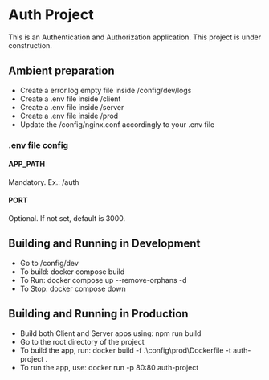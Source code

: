 # Auth Project

This is an Authentication and Authorization application. This project is under construction.

## Ambient preparation
- Create a error.log empty file inside /config/dev/logs
- Create a .env file inside /client
- Create a .env file inside /server
- Create a .env file inside /prod
- Update the /config/nginx.conf accordingly to your .env file

### .env file config
#### APP_PATH
Mandatory. Ex.: /auth

#### PORT
Optional. If not set, default is 3000.

## Building and Running in Development
- Go to /config/dev
- To build: docker compose build
- To Run: docker compose up --remove-orphans -d
- To Stop: docker compose down

## Building and Running in Production
- Build both Client and Server apps using: npm run build
- Go to the root directory of the project
- To build the app, run: docker build -f .\config\prod\Dockerfile -t auth-project .
- To run the app, use: docker run -p 80:80 auth-project
